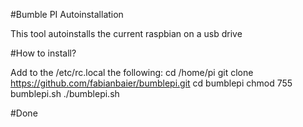 #Bumble PI Autoinstallation

This tool autoinstalls the current raspbian on a usb drive

#How to install?

Add to the /etc/rc.local the following:
cd /home/pi
git clone https://github.com/fabianbaier/bumblepi.git
cd bumblepi
chmod 755 bumblepi.sh
./bumblepi.sh

#Done